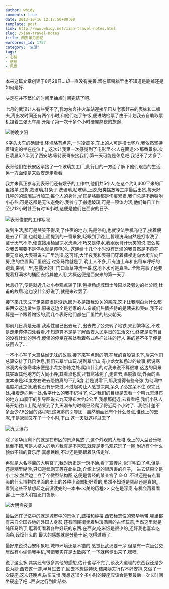 ```yaml
---
author: whidy
comments: true
date: 2013-10-16 12:17:50+00:00
template: post
link: http://www.whidy.net/xian-travel-notes.html
slug: /xian-travel-notes
title: 西安半月游记
wordpress_id: 1757
category: '生活'
tags:
- 心情
- 感想
- 风景
---
```


本来这篇文章创建于8月28日...却一直没有完善.留在草稿箱里也不知道是删掉还是如何是好.

决定在并不繁忙的时间里抽点时间完结了吧.

七月的武汉让人有些受不了,我匆匆奔往火车站迎接早已从老家赶来的表妹和二姨夫,离出发时间还有两个小时,和他们吃了午饭,便进站检票了由于计划我去自助取票机捏着三张火车票.开始了第一次十多个小时硬座熬夜的旅途...

![傍晚夕阳](https://www.whidy.net/wp-content/uploads/2013/10/evening-400x533.jpg)

<!-- more -->

K字头火车的确很慢,环境略有点差,一时凌晨多,车上的人可是横七竖八,我依然坚持着镇定的坐在座位上,,,这次让我第一次感觉到了电影里<<人在囧途>>那番景象.次日凌晨5点半到了西安站.等待表哥来接我们.第一天可能是休息吧.我记不了太多了.

表哥他们在长安区承接了一个玻璃加工厂,此行目的一方面了解下他们艰苦的生活,另一方面便是来西安走走看看.

我并未真正参与到表哥们还有嫂子的工作中,他们共5个人,在这个约3,400平米的厂里接单,进货,裁玻璃,打条子,洗玻璃,粘玻璃,上胶,归类摆放等工序最后出货,每天好几吨的的玻璃进行加工,每个人的身体,尤其是胳膊都是伤痕累累,我们总是不断嘱咐小心些,可是这都是无法避免的.我参与了搬运玻璃,可是一项体力活,他们每日工作至少12小时甚至有时16小时,这便是他们在西安的日子.

![表哥俊俊的工作写照](https://www.whidy.net/wp-content/uploads/2013/10/junjun-400x602.jpg)

说到生活,那可是哭笑不得.到了住宿的地方,先是停电,也就没法手机充电了,接着便是去了厂里,也就是上面提到的一番景象,眨眼到了晚上,哲理洗澡自然是打水洗了,鉴于天气不冷,便直接用桶里凉水洗澡,不巧又是停水,我跟表哥开玩笑的说,怎么每次我去哪要不是停水就是停电的...这连续十几个小时没有洗澡的我自然是不自在.很无奈的,大表哥说去厂里洗澡,这可好,大半夜我和表哥们穿着裤衩走向大街奔向厂房,住的位置离厂里很近,过条马路就是了,晚上人不多,只有渣土车和出租车呼呼的跑着,来到厂里,在露天的厂门口草草冲洗一番,这地下水可是真冷...全部完事了还要提着打满水的桶回去给其他人用,大概这便是西安来的第一天了.

休息好了,便是就近几处小参观点转了转.包括杨虎城烈士陵园以及旁边的杜公祠,杜甫的故居.这也没什么好说了,就是来过罢了.

接下来几天成了走亲戚很是没劲,因为多是跟我没关的亲戚,这才让我明白为什么都来西安这边做生意.原来这边全是老家的人.亲戚们热情招待的是姨夫和表妹,我不过算是一个跟着蹭饭的,而几个表哥他们都在厂里忙的热火朝天.

那前几日真是无趣,我索性自己出去玩了,出去做了公交转了地铁,来到繁华区,不过是走走停停四处看看,不知道算不是是了解西安人民平日的生活文化,终究是没有目的没有计划的游行.傻傻的停坐在某处看着各式各样过往的行人.呆的差不多了便是该回去了...

一不小心写了大篇枯燥无味的故事.接下来写点别的吧.在我的百般哀求下,后来他们总算安排了几日休息,我们去翠华山玩.说到翠华山,有小龙女和杨过的故事,据说寒冰洞内有张寒冰床便是小龙女修炼之处.爬山什么的对我来说不算很难,这边的风景其实跟其他地方的大同小异,其看点也就只有寒冰洞了,走进去,温度骤降,外面的温度本来是30度左右进去恐怕真的不到5度,若是说零下,那我觉得有些夸张,为何洞中温度如此之低,我也没有研究过,不过起初让人感觉凉爽,呆久了必定呆不住,观完此处,接着走向另一处,名字什么的我不记得了,总之我们的目标是去看一个叫九天瀑布的地方,山脚下的引导图说去九天瀑布大约3公里,我想那挺近,去看看吧,我们小队人马开始往山上爬,结果到了九天瀑布的时候已经爬了将近两个小时了...我估计差不多至少7,8公里的路程吧,这坑爹的引导图...虽然前面还有个什么景点,谁还上的去呢,于是返回又花了一个小时,下山.这一天就这样过去了.

![九天瀑布](https://www.whidy.net/wp-content/uploads/2013/10/pubu-400x265.jpg)

除了翠华山剩下的就是在市区的景点晃悠了,这个外观的大雁塔,晚上的大型音乐喷泉倒不错,可是人挤人的地方我真是不喜欢,就算是走马观花玩了一圈,附近有个什么貌似不错的音乐厅,真想瞧瞧,不过还是要跟着队伍走咩.

再就是大名鼎鼎的大明宫了,我对历史是一窍不通,看了宣传片,似乎明白了点,但是还是糊里糊涂,只知道武则天等在此执政,介绍上说的很厉害的样子,一进去结果全是小土坡,然后边上立了个微型结构图,这便是曾经的某某宫了 8-O .不过还是有点看头的什么博物馆里面的出土的各种小瓷器挺好看的,虽然不知道是赝品还是真的,,,看到这些不禁想起之前没读完的一本书<<美的历程>>,实在是深奥,有机会再看看罢.上一张大明宫正门夜景...

![大明宫夜景](https://www.whidy.net/wp-content/uploads/2013/10/daminggong-400x263.jpg)

最后还在记忆中的就是城市中的景色了,鼓楼和钟楼,西安标志性的繁华地带,哪里都有来自全国各地的外国人身影,还有回民街卖着琳琅满目的古怪玩意,当然这里就是纯压马路了,逛着街看着各种好玩的东西.在西安,吃米饭是很少的,还好我也喜欢吃面条,馍馍什么的.最大的感想就是分量十足,吃得过瘾了.

最好来说说西安印象吧,城市环境还是不错的,感觉比武汉要干净.但是有一次坐公交居然有小偷偷我手机,可惜我实在是太敏感了,一下就察觉出来了,嘿嘿.

说了这么多,其实还有很多其他的感想,估计也写不完了,谈及大道理的东西我还是少说为妙.西安这一游,半月过去了.回去本想做特快,结果姨夫行程不好安排,又做了一次硬座,这次还晚点,破车又慢,我想这16个多小时的硬座应该会是我最后一次长时间坐硬座了吧...西安之行到此结束.
